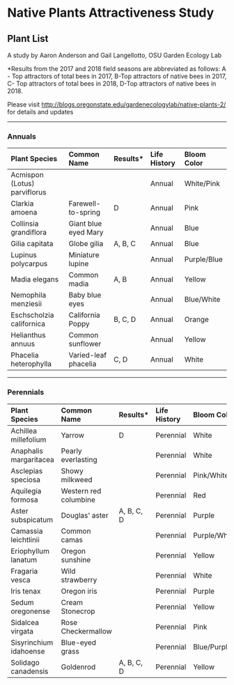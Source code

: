 # Native Plants Attractiveness Study

## Plant List

A study by Aaron Anderson and Gail Langellotto, OSU Garden Ecology Lab

*Results from the 2017 and 2018 field seasons are abbreviated as follows: A - Top attractors of total bees in 2017, B-Top attractors of native bees in 2017, C- Top attractors of total bees in 2018, D-Top attractors of native bees in 2018.

Please visit http://blogs.oregonstate.edu/gardenecologylab/native-plants-2/ for details and updates

---

### Annuals

| Plant Species                 | Common Name           | Results* | Life History | Bloom Color |
| :---------------------------- | :-------------------- | :------- | :----------- | :---------- |
| Acmispon (Lotus) parviflorus |                       |          | Annual       | White/Pink  |
| Clarkia amoena                | Farewell-to-spring    | D        | Annual       | Pink        |
| Collinsia grandiflora         | Giant blue eyed Mary  |          | Annual       | Blue        |
| Gilia capitata                | Globe gilia           | A, B, C  | Annual       | Blue        |
| Lupinus polycarpus            | Miniature lupine      |          | Annual       | Purple/Blue |
| Madia elegans                 | Common madia          | A, B     | Annual       | Yellow      |
| Nemophila menziesii           | Baby blue eyes        |          | Annual       | Blue/White  |
| Eschscholzia californica      | California Poppy      | B, C, D  | Annual       | Orange      |
| Helianthus annuus             | Common sunflower      |          | Annual       | Yellow      |
| Phacelia heterophylla         | Varied-leaf phacelia  | C, D     | Annual       | White       |

---

### Perennials

| Plant Species         | Common Name           | Results* | Life History | Bloom Color   |
| :-------------------- | :-------------------- | :------- | :----------- | :------------ |
| Achillea millefolium  | Yarrow                | D        | Perennial    | White         |
| Anaphalis margaritacea| Pearly everlasting    |          | Perennial    | White         |
| Asclepias speciosa    | Showy milkweed        |          | Perennial    | Pink/White    |
| Aquilegia formosa     | Western red columbine |          | Perennial    | Red           |
| Aster subspicatum     | Douglas' aster        | A, B, C, D | Perennial  | Purple        |
| Camassia leichtlinii  | Common camas          |          | Perennial    | Purple/White  |
| Eriophyllum lanatum   | Oregon sunshine       |          | Perennial    | Yellow        |
| Fragaria vesca        | Wild strawberry       |          | Perennial    | White         |
| Iris tenax            | Oregon iris           |          | Perennial    | Purple        |
| Sedum oregonense      | Cream Stonecrop       |          | Perennial    | Yellow        |
| Sidalcea virgata      | Rose Checkermallow    |          | Perennial    | Pink          |
| Sisyrinchium idahoense| Blue-eyed grass       |          | Perennial    | Blue/Purple   |
| Solidago canadensis   | Goldenrod             | A, B, C, D | Perennial  | Yellow        |